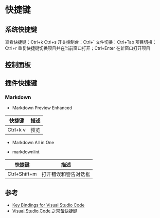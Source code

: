 # 快捷键

## 系统快捷键

查看快捷键：Ctrl+k Ctrl+s
开关控制台：Ctrl+`
文件切换：Ctrl+Tab
项目切换：Ctrl+r 重复快捷键切换项目并在当前窗口打开；Ctrl+Enter 在新窗口打开项目

## 控制面板

## 插件快捷键

### Markdown

* Markdown Preview Enhanced

| 快捷键   | 描述 |
| -------- | ---- |
| Ctrl+k v | 预览 |

* Markdown All in One

* markdownlint

| 快捷键       | 描述                 |
| ------------ | -------------------- |
| Ctrl+Shift+m | 打开错误和警告对话框 |

## 参考

* [Key Bindings for Visual Studio Code](https://code.visualstudio.com/docs/getstarted/keybindings)
* [Visual Studio Code 之常备快捷键](https://blog.csdn.net/u010019717/article/details/50443970)
